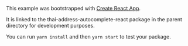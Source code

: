 This example was bootstrapped with [Create React App](https://github.com/facebook/create-react-app).

It is linked to the thai-address-autocomplete-react package in the parent directory for development purposes.

You can run `yarn install` and then `yarn start` to test your package.
